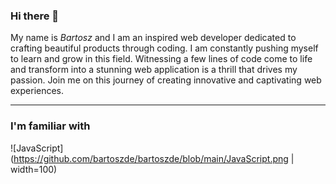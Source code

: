 ### Hi there 👋

My name is *Bartosz* and I am an inspired web developer dedicated to crafting beautiful products through coding. I am constantly pushing myself to learn and grow in this field. Witnessing a few lines of code come to life and transform into a stunning web application is a thrill that drives my passion. Join me on this journey of creating innovative and captivating web experiences.

---
### I'm familiar with
![JavaScript](https://github.com/bartoszde/bartoszde/blob/main/JavaScript.png | width=100)


<!--
**bartoszde/bartoszde** is a ✨ _special_ ✨ repository because its `README.md` (this file) appears on your GitHub profile.

Here are some ideas to get you started:
- 🔭 I’m currently working on my own Lego collector page
- 🌱 I’m currently learning TypeScript
- 👯 I’m looking to collaborate on ...
- 🤔 I’m looking for help with ...
- 💬 Ask me about ...
- 📫 How to reach me: bartek.wlkp@gmail.com
- ⚡ Fun fact: ...

-->
